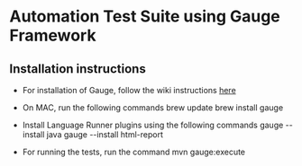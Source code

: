 Automation Test Suite using Gauge Framework
============================================

Installation instructions
--------------------------
* For installation of Gauge, follow the wiki instructions [here](http://getgauge.io/documentation/user/current/installations/operating_system/install_on_mac.html)
* On MAC, run the following commands
    brew update
    brew install gauge
* Install Language Runner  plugins using the following commands
    gauge --install java
    gauge --install html-report

* For running the tests, run the command
    mvn gauge:execute

